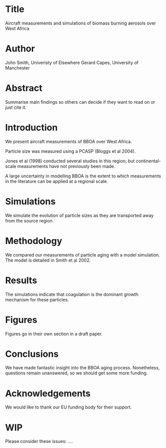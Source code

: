 # Title
Aircraft measurements and simulations of biomass burning aerosols over West Africa

# Author
John Smith, Univeristy of Elsewhere
Gerard Capes, University of Manchester

# Abstract
Summarise main findings so others can decide if they want to read on
or just cite it.

# Introduction
We present aircraft measurements of BBOA over West Africa.

Particle size was measured using a PCASP (Bloggs et al 2004).

Jones et al (1998) conducted several studies in this region,
but continental-scale measurements have not previously been made.

A large uncertainty in modelling BBOA is the extent to which
measurements in the literature can be applied at a regional scale.

# Simulations
We simulate the evolution of particle sizes as they are transported
away from the source region.

# Methodology
We compared our measurements of particle aging with a model simulation.
The model is detailed in Smith et al 2002.

# Results
The simulations indicate that coagulation is the dominant growth
mechanism for these particles.

# Figures
Figures go in their own section in a draft paper.

# Conclusions
We have made fantastic insight into the BBOA aging process. 
Nonetheless, questions remain unanswered, so we should get some more funding.

# Acknowledgements
We would like to thank our EU funding body for their support.

# WIP
Please consider these issues: ....
